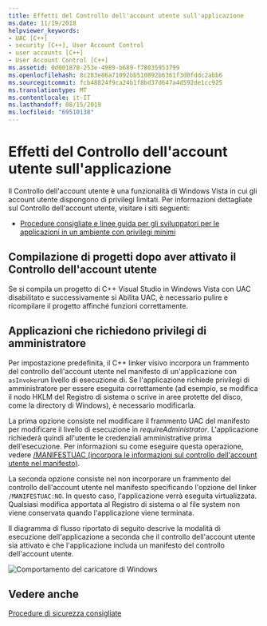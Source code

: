 ```yaml
---
title: Effetti del Controllo dell'account utente sull'applicazione
ms.date: 11/19/2018
helpviewer_keywords:
- UAC [C++]
- security [C++], User Account Control
- user accounts [C++]
- User Account Control [C++]
ms.assetid: 0d001870-253e-4989-b689-f78035953799
ms.openlocfilehash: 8c283e86a71092bb510892b6361f3d0fddc2abb6
ms.sourcegitcommit: fcb48824f9ca24b1f8bd37d647a4d592de1cc925
ms.translationtype: MT
ms.contentlocale: it-IT
ms.lasthandoff: 08/15/2019
ms.locfileid: "69510138"
---
```

# <a name="how-user-account-control-uac-affects-your-application"></a>Effetti del Controllo dell'account utente sull'applicazione

Il Controllo dell'account utente è una funzionalità di Windows Vista in cui gli account utente dispongono di privilegi limitati. Per informazioni dettagliate sul Controllo dell'account utente, visitare i siti seguenti:

- [Procedure consigliate e linee guida per gli sviluppatori per le applicazioni in un ambiente con privilegi minimi](/windows/win32/uxguide/winenv-uac)

## <a name="building-projects-after-enabling-uac"></a>Compilazione di progetti dopo aver attivato il Controllo dell'account utente

Se si compila un progetto di C++ Visual Studio in Windows Vista con UAC disabilitato e successivamente si Abilita UAC, è necessario pulire e ricompilare il progetto affinché funzioni correttamente.

## <a name="applications-that-require-administrative-privileges"></a>Applicazioni che richiedono privilegi di amministratore

Per impostazione predefinita, il C++ linker visivo incorpora un frammento del controllo dell'account utente nel manifesto di un'applicazione con `asInvoker`un livello di esecuzione di. Se l'applicazione richiede privilegi di amministratore per essere eseguita correttamente (ad esempio, se modifica il nodo HKLM del Registro di sistema o scrive in aree protette del disco, come la directory di Windows), è necessario modificarla.

La prima opzione consiste nel modificare il frammento UAC del manifesto per modificare il livello di esecuzione in *requireAdministrator*. L'applicazione richiederà quindi all'utente le credenziali amministrative prima dell'esecuzione. Per informazioni su come eseguire questa operazione, vedere [/MANIFESTUAC (incorpora le informazioni sul controllo dell'account utente nel manifesto)](../build/reference/manifestuac-embeds-uac-information-in-manifest.md).

La seconda opzione consiste nel non incorporare un frammento del controllo dell'account utente nel manifesto specificando l'opzione del linker `/MANIFESTUAC:NO`. In questo caso, l'applicazione verrà eseguita virtualizzata. Qualsiasi modifica apportata al Registro di sistema o al file system non viene conservata quando l'applicazione viene terminata.

Il diagramma di flusso riportato di seguito descrive la modalità di esecuzione dell'applicazione a seconda che il controllo dell'account utente sia attivato e che l'applicazione includa un manifesto del controllo dell'account utente.

![Comportamento del caricatore di Windows](media/uacflowchart.png "Comportamento del caricatore di Windows")

## <a name="see-also"></a>Vedere anche

[Procedure di sicurezza consigliate](security-best-practices-for-cpp.md)
